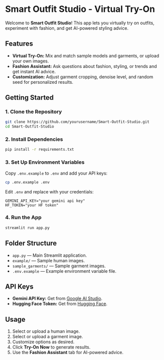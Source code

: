 # Smart Outfit Studio - Virtual Try-On

Welcome to **Smart Outfit Studio**! This app lets you virtually try on outfits, experiment with fashion, and get AI-powered styling advice.

## Features

- **Virtual Try-On:** Mix and match sample models and garments, or upload your own images.
- **Fashion Assistant:** Ask questions about fashion, styling, or trends and get instant AI advice.
- **Customization:** Adjust garment cropping, denoise level, and random seed for personalized results.

## Getting Started

### 1. Clone the Repository

```bash
git clone https://github.com/yourusername/Smart-Outfit-Studio.git
cd Smart-Outfit-Studio
```

### 2. Install Dependencies

```bash
pip install -r requirements.txt
```

### 3. Set Up Environment Variables

Copy `.env.example` to `.env` and add your API keys:

```bash
cp .env.example .env
```

Edit `.env` and replace with your credentials:
```
GEMINI_API_KEY="your gemini api key"
HF_TOKEN="your HF token"
```

### 4. Run the App

```bash
streamlit run app.py
```

## Folder Structure

- `app.py` — Main Streamlit application.
- `example/` — Sample human images.
- `sample_garments/` — Sample garment images.
- `.env.example` — Example environment variable file.

## API Keys

- **Gemini API Key:** Get from [Google AI Studio](https://aistudio.google.com/).
- **Hugging Face Token:** Get from [Hugging Face](https://huggingface.co/settings/tokens).

## Usage

1. Select or upload a human image.
2. Select or upload a garment image.
3. Customize options as desired.
4. Click **Try-On Now** to generate results.
5. Use the **Fashion Assistant** tab for AI-powered advice.

